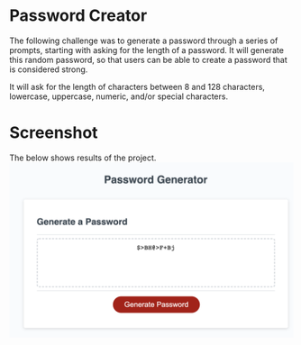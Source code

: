 # Password Creator
The following challenge was to generate a password through a series of prompts, starting with asking for the length of a password. It will generate this random password, so that users can be able to create a password that is considered strong.

It will ask for the length of characters between 8 and 128 characters, lowercase, uppercase, numeric, and/or special characters. 

# Screenshot
The below shows results of the project.
<img src ="./assets/Screenshot.png">
